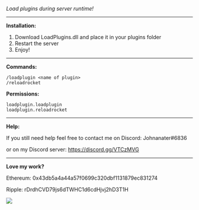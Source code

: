 *Load plugins during server runtime!*

---

**Installation:**

1. Download LoadPlugins.dll and place it in your plugins folder
2. Restart the server
5. Enjoy!

---

**Commands:**

	/loadplugin <name of plugin>
	/reloadrocket

**Permissions:**
	
	loadplugin.loadplugin
	loadplugin.reloadrocket
	
---

**Help:**

If you still need help feel free to contact me on Discord: Johnanater#6836

or on my Discord server: https://discord.gg/VTCzMVG

---	

**Love my work?**

Ethereum: 0x43db5a4a44a57f0699c320dbf1131879ec831274

Ripple: rDrdhCVD79js6dTWHC1d6cdHjvj2hD3T1H

[![](https://www.paypalobjects.com/webstatic/en_US/btn/btn_donate_cc_147x47.png)](https://www.paypal.com/cgi-bin/webscr?cmd=_s-xclick&hosted_button_id=7QEHYC457X5SW)
